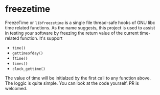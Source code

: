 # freezetime

FreezeTime or `libfreezetime` is a single file thread-safe hooks of GNU libc time related functions.
As the name suggests, this project is used to assist in testing your software by freezing the return value of the current time-related function.
It's support
- `time()`
- `gettimeofday()`
- `ftime()`
- `times()`
- `clock_gettime()`

The value of time will be initialzed by the first call to any function above.
The loggic is quite simple. You can look at the code yourself.
PR is welcomed.
